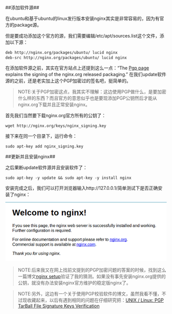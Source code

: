 ##添加软件源##

在ubuntu和基于ubuntu的linux发行版本安装nginx其实是非常容易的，因为有官方的package源。

但是要成功添加这个官方的源，我们需要编辑/etc/apt/sources.list这个文件，添加以下源：

    deb http://nginx.org/packages/ubuntu/ lucid nginx
    deb-src http://nginx.org/packages/ubuntu/ lucid nginx
    
在添加软件源之前，其实在官方站点上还提到这么一点：“The [Pgp page](http://wiki.nginx.org/Pgp) explains the signing of the nginx.org released packaging.”  在我们update软件源的之前，还是老实加上这个PGP加密过的签名吧，挺简单的。

>NOTE:关于PGP加密这点，我其实不理解：这边使用PGP做什么，是要加密什么样的东西？而且官方的意思似乎也是要现添加PGP公钥然后才能从nginx.org下载并且正常安装nginx。

首先我们当然要下载nginx.org官方所有的公钥了：

    wget http://nginx.org/keys/nginx_signing.key
    
接下来在同一个目录下，运行命令：

    sudo apt-key add nginx_signing.key
    
##更新并且安装nginx##

之后果断update软件源并且安装软件了：
    
    sudo apt-key -y update && sudo apt-key -y install nginx
    
安装完成之后，我们可以打开浏览器输入http://127.0.0.1/简单测试下是否正确安装了nginx：

![welcome to nginx](./welcome_to_nginx.png)

>NOTE:后来我又在网上找前文提到的PGP加密问题的答案的时候，找到这么一篇博文[nginx setup](https://leastauthority.com/static/internal_docs/nginxsetup.rst)验证了我的猜测。如果没有事先安装nginx.org提供的公钥，就没有办法安装nginx官方维护的稳定版nginx了。

>NOTE:另外，这边有一个关于使用PGP校验软件的博文，虽然我看不懂，不过现收藏起来，以后有遇到相同的问题在仔细研究把：[UNIX / Linux: PGP TarBall File Signature Keys Verification](http://www.cyberciti.biz/faq/pgp-tarball-file-signature-keys-verification/)